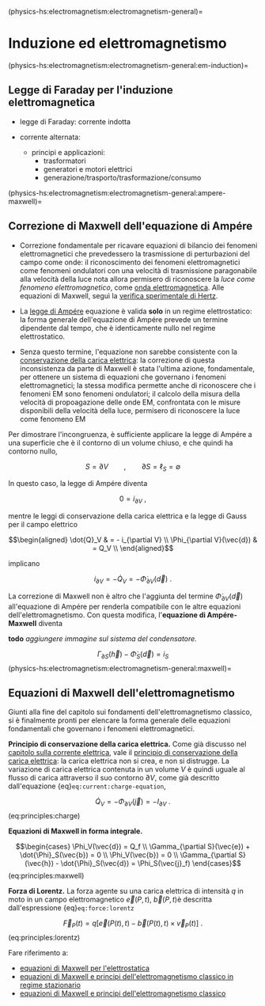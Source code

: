 (physics-hs:electromagnetism:electromagnetism-general)=
# Induzione ed elettromagnetismo

(physics-hs:electromagnetism:electromagnetism-general:em-induction)=
## Legge di Faraday per l'induzione elettromagnetica

- legge di Faraday: corrente indotta

- corrente alternata:
  - principi e applicazioni:
    - trasformatori
    - generatori e motori elettrici
    - generazione/trasporto/trasformazione/consumo

(physics-hs:electromagnetism:electromagnetism-general:ampere-maxwell)=
## Correzione di Maxwell dell'equazione di Ampére

- Correzione fondamentale per ricavare equazioni di bilancio dei fenomeni elettromagnetici che prevedessero la trasmissione di perturbazioni del campo come onde: il riconoscimento dei fenomeni elettromagnetici come fenomeni ondulatori con una velocità di trasmissione paragonabile alla velocità della luce nota allora permisero di riconoscere la *luce come fenomeno elettromagnetico*, come [onda elettromagnetica](physics-hs:electromagnetism:em-waves). Alle equazioni di Maxwell, seguì la [verifica sperimentale di Hertz](physics-hs:electromagnetism:em-waves:hertz).

- La [legge di Ampére](physics-hs:electromagnetism:electromagnetism-steady:maxwell:ampere) equazione è valida **solo** in un regime elettrostatico: la forma generale dell'equazione di Ampére prevede un termine dipendente dal tempo, che è identicamente nullo nel regime elettrostatico.

- Senza questo termine, l'equazione non sarebbe consistente con la [conservazione della carica elettrica](physics-hs:electromagnetism:charge-conservation): la correzione di questa inconsistenza da parte di Maxwell è stata l'ultima azione, fondamentale, per ottenere un sistema di equazioni che governano i fenomeni elettromagnetici; la stessa modifica permette anche di riconoscere che i fenomeni EM sono fenomeni ondulatori; il calcolo della misura della velocità di propoagazione delle onde EM, confrontata con le misure disponibili della velocità della luce, permisero di riconoscere la luce come fenomeno EM

Per dimostrare l'incongruenza, è sufficiente applicare la legge di Ampére a una superficie che è il contorno di un volume chiuso, e che quindi ha contorno nullo,

$$S = \partial V  \qquad , \qquad  \partial S = \ell_S = \emptyset$$

In questo caso, la legge di Ampére diventa

$$0 = i_{\partial V} \ ,$$

mentre le leggi di conservazione della carica elettrica e la legge di Gauss per il campo elettrico

$$\begin{aligned}
  \dot{Q}_V & = - i_{\partial V} \\
  \Phi_{\partial V}(\vec{d}) & = Q_V \\
\end{aligned}$$

implicano 

$$i_{\partial V} = - \dot{Q}_V = - \dot{\Phi}_{\partial V}(\vec{d}) \ .$$

La correzione di Maxwell non è altro che l'aggiunta del termine $\dot{\Phi}_{\partial V}(\vec{d})$ all'equazione di Ampére per renderla compatibile con le altre equazioni dell'elettromagnetismo. Con questa modifica, l'**equazione di Ampére-Maxwell** diventa

**todo** *aggiungere immagine sul sistema del condensatore.*

$$\Gamma_{\partial S}(\vec{h}) - \dot{\Phi}_{S}(\vec{d}) = i_S $$
(physics-hs:electromagnetism:electromagnetism-general:maxwell)=
## Equazioni di Maxwell dell'elettromagnetismo

<!--
- le equazioni di Maxwell: le equazioni complete dell'elettromagnetismo
-->

Giunti alla fine del capitolo sui fondamenti dell'elettromagnetismo classico, si è finalmente pronti per elencare la forma generale delle equazioni fondamentali che governano i fenomeni elettromagnetici.

**Principio di conservazione della carica elettrica.** Come già discusso nel [capitolo sulla corrente elettrica](physics-hs:electromagnetism:electric-current), vale il [principio di conservazione della carica elettrica](physics-hs:electromagnetism:charge-conservation): la carica elettrica non si crea, e non si distrugge. La variazione di carica elettrica contenuta in un volume $V$ è quindi uguale al flusso di carica attraverso il suo contorno $\partial V$, come già descritto dall'equazione {eq}`eq:current:charge-equation`,

$$\dot{Q}_V = - \Phi_{\partial V}(\vec{j}) = - I_{\partial V} \ .$$ (eq:principles:charge)

**Equazioni di Maxwell in forma integrale.**

$$\begin{cases}
  \Phi_V(\vec{d}) = Q_f \\
  \Gamma_{\partial S}(\vec{e}) + \dot{\Phi}_S(\vec{b}) = 0 \\
  \Phi_V(\vec{b}) = 0 \\
  \Gamma_{\partial S}(\vec{h}) - \dot{\Phi}_S(\vec{d}) = \Phi_S(\vec{j}_f)
\end{cases}$$ (eq:principles:maxwell)

**Forza di Lorentz.** La forza agente su una carica elettrica di intensità $q$ in moto in un campo elettromagnetico $\vec{e}(P,t)$, $\vec{b}(P, t)$è descritta dall'espressione {eq}`eq:force:lorentz`

$$\vec{F}_P(t) = q \left[ \vec{e}(P(t), t) - \vec{b}(P(t), t) \times \vec{v}_P(t) \right] \ .$$ (eq:principles:lorentz)

Fare riferimento a:
- [equazioni di Maxwell per l'elettrostatica](physics-hs:electromagnetism:electrostatics:maxwell)
- [equazioni di Maxwell e principi dell'elettromagnetismo classico in regime stazionario](physics-hs:electromagnetism:electromagnetism-steady:maxwell)
- [equazioni di Maxwell e principi dell'elettromagnetismo classico](physics-hs:electromagnetism:electromagnetism-general:maxwell)


